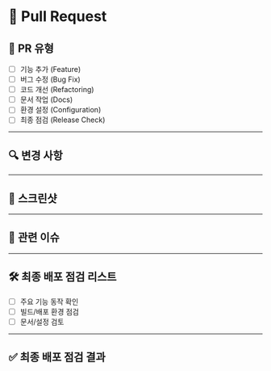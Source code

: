 # 🚀 Pull Request

## 📝 PR 유형

<!-- 해당하는 유형에 'x'로 체크해주세요 -->

- [ ] 기능 추가 (Feature)
- [ ] 버그 수정 (Bug Fix)
- [ ] 코드 개선 (Refactoring)
- [ ] 문서 작업 (Docs)
- [ ] 환경 설정 (Configuration)
- [ ] 최종 점검 (Release Check)

---

## 🔍 변경 사항

<!-- 이 PR에서 무엇이 변경되었는지 간략하게 설명해주세요 -->

---

## 📸 스크린샷

<!-- UI 변경사항이 있다면 스크린샷을 첨부해주세요 -->

---

## 🚧 관련 이슈

<!-- 관련 이슈 번호가 있다면 적어주세요 (예: #123 또는 JIRA 키) -->

---

## 🛠️ 최종 배포 점검 리스트

- [ ] 주요 기능 동작 확인
- [ ] 빌드/배포 환경 점검
- [ ] 문서/설정 검토

---

## ✅ 최종 배포 점검 결과

<!-- 점검 결과 및 특이사항을 적어주세요 -->

